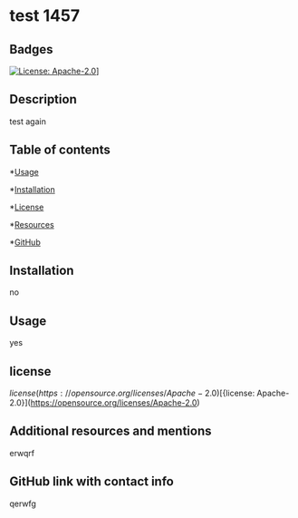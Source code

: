 # test 1457

  ## Badges
  [![License: Apache-2.0](https://img.shields.io/badge/License-Apache%202.0-blue.svg)](https://opensource.org/licenses/Apache-2.0)]

  ## Description
test again

  ## Table of contents
   *[Usage](#Usage)

   *[Installation](#installation)

   *[License](#License)

   *[Resources](#resources)

   *[GitHub](#github)

  ## Installation

  no

  ## Usage
  yes

  ## license

  ${license}(https://opensource.org/licenses/Apache-2.0)
  [${license: Apache-2.0}](https://opensource.org/licenses/Apache-2.0)

  ## Additional resources and mentions

  erwqrf


  ## GitHub link with contact info

  qerwfg

  

